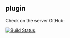 ## plugin 
 
Check on the server GitHub:

[![Build Status](https://travis-ci.org/joemccann/dillinger.svg?branch=master)](https://binatik.github.io/todo)
